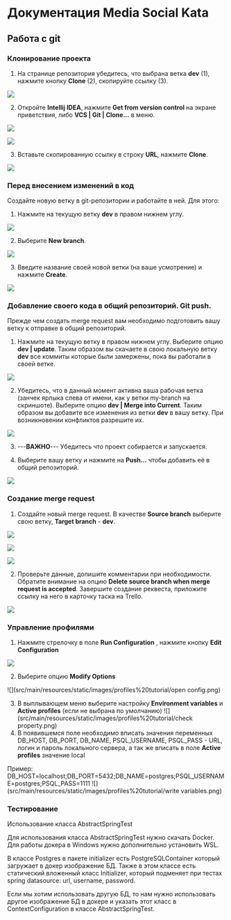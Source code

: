 # Документация Media Social Kata
## Работа с git
### Клонирование проекта

1. На странице репозитория убедитесь, что выбрана ветка **dev** (1), нажмите кнопку **Clone** (2), скопируйте ссылку (3).

![](src/main/resources/static/images/git_tutor/git_clone_url.png)

2. Откройте **Intellij IDEA**, нажмите **Get from version control** на экране приветствия, либо **VCS | Git | Clone...** в меню.

![](src/main/resources/static/images/git_tutor/git_clone_get.png)

![](src/main/resources/static/images/git_tutor/git_clone_get_alt.png)

3. Вставьте скопированную ссылку в строку **URL**, нажмите **Clone**.

![](src/main/resources/static/images/git_tutor/git_clone_clone.png)

### Перед внесением изменений в код
Создайте новую ветку в git-репозитории и работайте в ней. Для этого:
1. Нажмите на текущую ветку **dev** в правом нижнем углу.


![](src/main/resources/static/images/git_tutor/git_branch.png)

2. Выберите **New branch**.

![](src/main/resources/static/images/git_tutor/git_branch_create.png)

3. Введите название своей новой ветки (на ваше усмотрение) и нажмите **Create**.

![](src/main/resources/static/images/git_tutor/git_branch_name.png)

### Добавление своего кода в общий репозиторий. Git push.

Прежде чем создать merge request вам необходимо подготовить вашу ветку к отправке в общий репозиторий.

1. Нажмите на текущую ветку в правом нижнем углу. Выберите опцию **dev | update**. 
Таким образом вы скачаете в свою локальную ветку **dev** все коммиты которые были замержены, 
пока вы работали в своей ветке.

![](src/main/resources/static/images/git_tutor/git_premerge_update_dev.png)

2. Убедитесь, что в данный момент активна ваша рабочая ветка (занчек ярлыка слева от имени, как у ветки my-branch на скриншоте).
Выберите опцию **dev | Merge into Current**. Таким образом вы добавите все изменения из ветки **dev** в вашу ветку. При возникновении конфликтов разрешите их.

![](src/main/resources/static/images/git_tutor/git_premerge_merge_dev.png)

3. ---**ВАЖНО**--- Убедитесь что проект собирается и запускается.

4. Выберите вашу ветку и нажмите на **Push...** чтобы добавить её в общий репозиторий.

![](src/main/resources/static/images/git_tutor/git_premerge_push.png)

### Создание merge request

1. Создайте новый merge request. В качестве **Source branch** выберите свою ветку, **Target branch** - **dev**.

![](src/main/resources/static/images/git_tutor/git_merge_req.png)

![](src/main/resources/static/images/git_tutor/git_merge_req_new.png)

![](src/main/resources/static/images/git_tutor/git_merge_req_src_trg.png)

2. Проверьте данные, допишите комментарии при необходимости. Обратите внимание на опцию **Delete source branch when merge request is accepted**.
Завершите создание реквеста, приложите ссылку на него в карточку таска на Trello.

![](src/main/resources/static/images/git_tutor/git_merge_req_final.png)


### Управление профилями



1. Нажмите стрелочку в поле  **Run Configuration** , нажмите кнопку **Edit Configuration**

![](src/main/resources/static/images/profiles%20tutorial/edit.png)

2. Выберите опцию **Modify Options**

![](src/main/resources/static/images/profiles%20tutorial/open config.png)

3. В выплывающем меню выберите настройку **Environment variables** и **Active profiles** (если не выбрана по умолчанию)
   ![](src/main/resources/static/images/profiles%20tutorial/check property.png)
4. В появившемся поле необходимо вписать значения переменных DB_HOST, DB_PORT, DB_NAME, PSQL_USERNAME, PSQL_PASS  - 
   URL, логин и пароль локального сервера, а так же вписать в поле **Active profiles** значение local

Пример:
DB_HOST=localhost;DB_PORT=5432;DB_NAME=postgres;PSQL_USERNAME=postgres;PSQL_PASS=1111
![](src/main/resources/static/images/profiles%20tutorial/write variables.png)

### Тестирование


Использование класса AbstractSpringTest

Для использования класса AbstractSpringTest нужно скачать Docker.
Для работы докера в Windows нужно дополнительно установить WSL.

В классе Postgres в пакете initializer eсть PostgreSQLContainer который загружает в докер изображение БД.
Также в этом классе есть статический вложенный класс Initializer, который подменяет при тестах spring datasource: url, username, password.

Если мы хотим использовать другую БД, то нам нужно использовать другое изображение БД в
докере и указать этот класс в ContextConfiguration в классе AbstractSpringTest.
